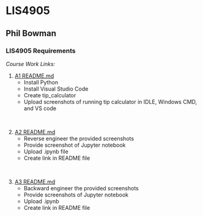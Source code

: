 # LIS4905
## Phil Bowman
### LIS4905 Requirements

*Course Work Links:*



1. [A1 README.md](a1/README.md "My A1 README.md file")
	- Install Python
	- Install Visual Studio Code
	- Create tip_calculator
	- Upload screenshots of running tip calculator in IDLE, Windows CMD, and VS code
<br>



2. [A2 README.md](a2/README.md "My A2 README.md file")
	- Reverse engineer the provided screenshots
	- Provide screenshot of Jupyter notebook
	- Upload .ipynb file
	- Create link in README file
<br>



3. [A3 README.md](a3/README.md "My A3 README.md file")
	- Backward engineer the provided screenshots
	- Provide screenshots of Jupyter notebook	
	- Upload .ipynb
	- Create link in README file
